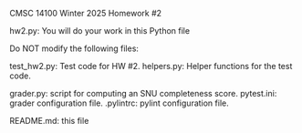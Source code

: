 CMSC 14100
Winter 2025
Homework #2

hw2.py: You will do your work in this Python file

Do NOT modify the following files:

  test_hw2.py: Test code for HW #2.
  helpers.py: Helper functions for the test code.

  grader.py: script for computing an SNU completeness score.
  pytest.ini: grader configuration file.
  .pylintrc: pylint configuration file.

README.md: this file
